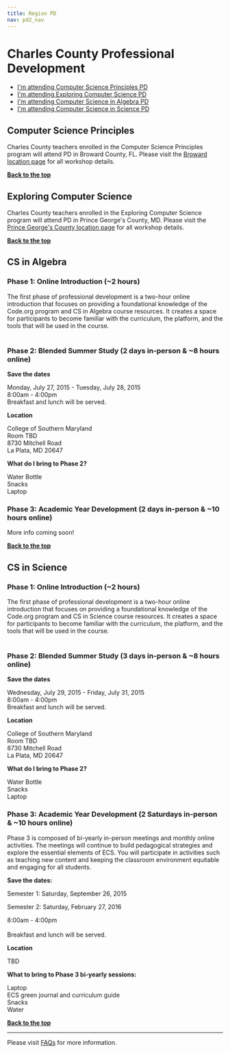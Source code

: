 ```yaml
---
title: Region PD
nav: pd2_nav
---
```

<a id="top"></a>

# Charles County Professional Development

- [I'm attending Computer Science Principles PD](#csp)
- [I'm attending Exploring Computer Science PD](#ecs)
- [I'm attending Computer Science in Algebra PD](#algebra)
- [I'm attending Computer Science in Science PD](#science)

<a id="csp"></a>
## Computer Science Principles

Charles County teachers enrolled in the Computer Science Principles program will attend PD in Broward County, FL. Please visit the [Broward location page](/educate/pd/15-16/broward) for all  workshop details. 

[**Back to the top**](#top)

<a id="ecs"></a>

## Exploring Computer Science

Charles County teachers enrolled in the Exploring Computer Science program will attend PD in Prince George's County, MD. Please visit the [Prince George's County location page](/educate/pd/15-16/pg) for all  workshop details. 


[**Back to the top**](#top)


<a id="algebra"></a>

## CS in Algebra

### Phase 1: Online Introduction (~2 hours) ###

The first phase of professional development is a two-hour online introduction that focuses on providing a foundational knowledge of the Code.org program and CS in Algebra course resources. It creates a space for participants to become familiar with the curriculum, the platform, and the tools that will be used in the course.
</br>
</br>
### Phase 2: Blended Summer Study (2 days in-person & ~8 hours online) ###

**Save the dates**

Monday, July 27, 2015 - Tuesday, July 28, 2015
<br/>
8:00am - 4:00pm
<br />
Breakfast and lunch will be served.

**Location**

College of Southern Maryland
<br />
Room TBD
<br />
8730 Mitchell Road
<br />
La Plata, MD 20647

**What do I bring to Phase 2?**

Water Bottle
<br />
Snacks
<br />
Laptop



### Phase 3: Academic Year Development (2 days in-person & ~10 hours online) ###

More info coming soon!

[**Back to the top**](#top)

<a id="science"></a>

## CS in Science

### Phase 1: Online Introduction (~2 hours) ###

The first phase of professional development is a two-hour online introduction that focuses on providing a foundational knowledge of the Code.org program and CS in Science course resources. It creates a space for participants to become familiar with the curriculum, the platform, and the tools that will be used in the course.
</br>
</br>
### Phase 2: Blended Summer Study (3 days in-person & ~8 hours online) ###

**Save the dates**

Wednesday, July 29, 2015 - Friday, July 31, 2015
<br/>
8:00am - 4:00pm
<br />
Breakfast and lunch will be served. 

**Location**

College of Southern Maryland
<br />
Room TBD
<br />
8730 Mitchell Road
<br />
La Plata, MD 20647

**What do I bring to Phase 2?**

Water Bottle
<br />
Snacks
<br />
Laptop


### Phase 3: Academic Year Development (2 Saturdays in-person & ~10 hours online) ###

Phase 3 is composed of bi-yearly in-person meetings and monthly online activities. The meetings will continue to build pedagogical strategies and explore the essential elements of ECS. You will participate in activities such as teaching new content and keeping the classroom environment equitable and engaging for all students.


**Save the dates:**

Semester 1: Saturday, September 26, 2015 

Semester 2: Saturday, February 27, 2016 

8:00am - 4:00pm
</br>
<br/>
Breakfast and lunch will be served. 

**Location**

TBD

**What to bring to Phase 3 bi-yearly sessions:**

Laptop
<br/>
ECS green journal and curriculum guide
<br/>
Snacks
<br/>
Water


[**Back to the top**](#top)

----------
Please visit [FAQs](/educate/pd/15-16/faq) for more information.

<br />
<br />